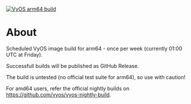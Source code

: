 [![VyOS arm64 build](https://github.com/huihuimoe/vyos-arm64-build/actions/workflows/auto-build.yml/badge.svg)](https://github.com/huihuimoe/vyos-arm64-build/actions/workflows/auto-build.yml)

# About

Scheduled VyOS image build for arm64 - once per week (currently 01:00 UTC at Friday).

Successfull builds will be published as GitHub Release.

The build is untested (no official test suite for arm64), so use with caution!

For amd64 users, refer the official nightly builds on <https://github.com/vyos/vyos-nightly-build>.
